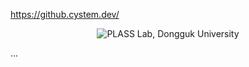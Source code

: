 https://github.cystem.dev/

<p align="center">
  <img alt="PLASS Lab, Dongguk University" src="https://lh6.googleusercontent.com/Bth02qugwaCLvUxCRuzlDeSjInFbMwIYLdOyWz3TiRmACFS40wf2NIPPaI6KVmDwPuT93A=w16383">
</p>

...
